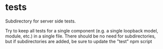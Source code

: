 # tests
Subdirectory for server side tests.

Try to keep all tests for a single component (e.g. a single loopback model, module, etc.)
in a single file. There should be no need for subdirectories, but if subdirectories
are added, be sure to update the "test" npm script
